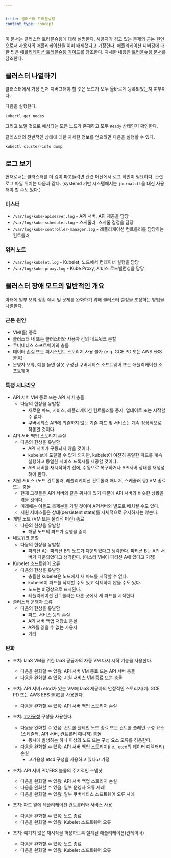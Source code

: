 ```yaml
---


title: 클러스터 트러블슈팅
content_type: concept
---
```


<!-- overview -->

이 문서는 클러스터 트러블슈팅에 대해 설명한다. 사용자가 겪고 있는 문제의 근본 원인으로서 사용자의 애플리케이션을 
이미 배제했다고 가정한다.
애플리케이션 디버깅에 대한 팁은 [애플리케이션 트러블슈팅 가이드](/docs/tasks/debug-application-cluster/debug-application/)를 참조한다.
자세한 내용은 [트러블슈팅 문서](/docs/tasks/debug-application-cluster/troubleshooting/)를 참조한다.

<!-- body -->

## 클러스터 나열하기

클러스터에서 가장 먼저 디버그해야 할 것은 노드가 모두 올바르게 등록되었는지 여부이다.

다음을 실행한다.

```shell
kubectl get nodes
```

그리고 보일 것으로 예상되는 모든 노드가 존재하고 모두 `Ready` 상태인지 확인한다.

클러스터의 전반적인 상태에 대한 자세한 정보를 얻으려면 다음을 실행할 수 있다.

```shell
kubectl cluster-info dump
```
## 로그 보기

현재로서는 클러스터를 더 깊이 파고들려면 관련 머신에서 로그 확인이 필요하다. 관련 로그 파일 
위치는 다음과 같다. (systemd 기반 시스템에서는 `journalctl`을 대신 사용해야 할 수도 있다.)

### 마스터

   * `/var/log/kube-apiserver.log` - API 서버, API 제공을 담당
   * `/var/log/kube-scheduler.log` - 스케줄러, 스케줄 결정을 담당
   * `/var/log/kube-controller-manager.log` - 레플리케이션 컨트롤러를 담당하는 컨트롤러

### 워커 노드

   * `/var/log/kubelet.log` - Kubelet, 노드에서 컨테이너 실행을 담당
   * `/var/log/kube-proxy.log` - Kube Proxy, 서비스 로드밸런싱을 담당

## 클러스터 장애 모드의 일반적인 개요

아래에 일부 오류 상황 예시 및 문제를 완화하기 위해 클러스터 설정을 조정하는 방법을 나열한다.

### 근본 원인

  - VM(들) 종료
  - 클러스터 내 또는 클러스터와 사용자 간의 네트워크 분할
  - 쿠버네티스 소프트웨어의 충돌
  - 데이터 손실 또는 퍼시스턴트 스토리지 사용 불가 (e.g. GCE PD 또는 AWS EBS 볼륨)
  - 운영자 오류, 예를 들면 잘못 구성된 쿠버네티스 소프트웨어 또는 애플리케이션 소프트웨어

### 특정 시나리오

  - API 서버 VM 종료 또는 API 서버 충돌
    - 다음의 현상을 유발함
      - 새로운 파드, 서비스, 레플리케이션 컨트롤러를 중지, 업데이트 또는 시작할 수 없다.
      -  쿠버네티스 API에 의존하지 않는 기존 파드 및 서비스는 계속 정상적으로 작동할 것이다.
  - API 서버 백업 스토리지 손실
    - 다음의 현상을 유발함
      - API 서버가 구동되지 않을 것이다.
      - kubelet에 도달할 수 없게 되지만, kubelet이 여전히 동일한 파드를 계속 실행하고 동일한 서비스 프록시를 제공할 것이다.
      - API 서버를 재시작하기 전에, 수동으로 복구하거나 API서버 상태를 재생성해야 한다.
  - 지원 서비스 (노드 컨트롤러, 레플리케이션 컨트롤러 매니저, 스케쥴러 등) VM 종료 또는 충돌
    - 현재 그것들은 API 서버와 같은 위치에 있기 때문에 API 서버와 비슷한 상황을 겪을 것이다.
    - 미래에는 이들도 복제본을 가질 것이며 API서버와 별도로 배치될 수도 있다.
    - 지원 서비스들은 상태(persistent state)를 자체적으로 유지하지는 않는다.
  - 개별 노드 (VM 또는 물리적 머신) 종료
    - 다음의 현상을 유발함
      - 해당 노드의 파드가 실행을 중지
  - 네트워크 분할
    - 다음의 현상을 유발함
      - 파티션 A는 파티션 B의 노드가 다운되었다고 생각한다. 파티션 B는 API 서버가 다운되었다고 생각한다. (마스터 VM이 파티션 A에 있다고 가정)
  - Kubelet 소프트웨어 오류
    - 다음의 현상을 유발함
      - 충돌한 kubelet은 노드에서 새 파드를 시작할 수 없다.
      - kubelet이 파드를 삭제할 수도 있고 삭제하지 않을 수도 있다.
      - 노드는 비정상으로 표시된다.
      - 레플리케이션 컨트롤러는 다른 곳에서 새 파드를 시작한다.
  - 클러스터 운영자 오류
    - 다음의 현상을 유발함
      - 파드, 서비스 등의 손실
      - API 서버 백업 저장소 분실
      - API를 읽을 수 없는 사용자
      - 기타

### 완화

- 조치: IaaS VM을 위한 IaaS 공급자의 자동 VM 다시 시작 기능을 사용한다.
  - 다음을 완화할 수 있음: API 서버 VM 종료 또는 API 서버 충돌
  - 다음을 완화할 수 있음: 지원 서비스 VM 종료 또는 충돌

- 조치: API 서버+etcd가 있는 VM에 IaaS 제공자의 안정적인 스토리지(예: GCE PD 또는 AWS EBS 볼륨)를 사용한다.
  - 다음을 완화할 수 있음: API 서버 백업 스토리지 손실

- 조치: [고가용성](/docs/setup/production-environment/tools/kubeadm/high-availability/) 구성을 사용한다.
  - 다음을 완화할 수 있음: 컨트롤 플레인 노드 종료 또는 컨트롤 플레인 구성 요소(스케줄러, API 서버, 컨트롤러 매니저) 충돌
    - 동시에 발생하는 하나 이상의 노드 또는 구성 요소 오류를 허용한다.
  - 다음을 완화할 수 있음: API 서버 백업 스토리지(i.e., etcd의 데이터 디렉터리) 손실
    - 고가용성 etcd 구성을 사용하고 있다고 가정

- 조치: API 서버 PD/EBS 볼륨의 주기적인 스냅샷
  - 다음을 완화할 수 있음: API 서버 백업 스토리지 손실
  - 다음을 완화할 수 있음: 일부 운영자 오류 사례
  - 다음을 완화할 수 있음: 일부 쿠버네티스 소프트웨어 오류 사례

- 조치: 파드 앞에 레플리케이션 컨트롤러와 서비스 사용
  - 다음을 완화할 수 있음: 노드 종료
  - 다음을 완화할 수 있음: Kubelet 소프트웨어 오류

- 조치: 예기치 않은 재시작을 허용하도록 설계된 애플리케이션(컨테이너)
  - 다음을 완화할 수 있음: 노드 종료
  - 다음을 완화할 수 있음: Kubelet 소프트웨어 오류


